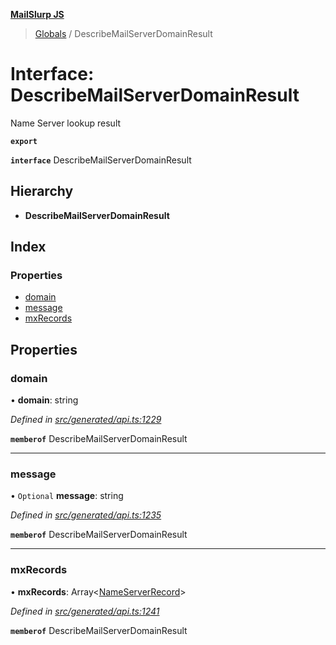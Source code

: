 **[MailSlurp JS](../README.md)**

> [Globals](../README.md) / DescribeMailServerDomainResult

# Interface: DescribeMailServerDomainResult

Name Server lookup result

**`export`** 

**`interface`** DescribeMailServerDomainResult

## Hierarchy

* **DescribeMailServerDomainResult**

## Index

### Properties

* [domain](describemailserverdomainresult.md#domain)
* [message](describemailserverdomainresult.md#message)
* [mxRecords](describemailserverdomainresult.md#mxrecords)

## Properties

### domain

•  **domain**: string

*Defined in [src/generated/api.ts:1229](https://github.com/mailslurp/mailslurp-client/blob/6b679b8/src/generated/api.ts#L1229)*

**`memberof`** DescribeMailServerDomainResult

___

### message

• `Optional` **message**: string

*Defined in [src/generated/api.ts:1235](https://github.com/mailslurp/mailslurp-client/blob/6b679b8/src/generated/api.ts#L1235)*

**`memberof`** DescribeMailServerDomainResult

___

### mxRecords

•  **mxRecords**: Array\<[NameServerRecord](nameserverrecord.md)>

*Defined in [src/generated/api.ts:1241](https://github.com/mailslurp/mailslurp-client/blob/6b679b8/src/generated/api.ts#L1241)*

**`memberof`** DescribeMailServerDomainResult

